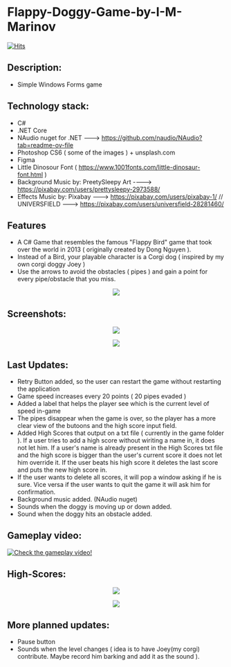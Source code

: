 # Flappy-Doggy-Game-by-I-M-Marinov
[![Hits](https://hits.seeyoufarm.com/api/count/incr/badge.svg?url=https%3A%2F%2Fgithub.com%2FI-M-Marinov%2FFlappy-Doggy-Game-by-I-M-Marinov&count_bg=%2328BFC6&title_bg=%23555555&icon=&icon_color=%23E7E7E7&title=Views&edge_flat=false)](https://hits.seeyoufarm.com)
## Description:

- Simple Windows Forms game
  
## Technology stack:
- C#
- .NET Core
- NAudio nuget for .NET ---> https://github.com/naudio/NAudio?tab=readme-ov-file
- Photoshop CS6 ( some of the images ) + unsplash.com
- Figma
- Little Dinosour Font ( https://www.1001fonts.com/little-dinosaur-font.html )
- Background Music by: PreetySleepy Art ----> https://pixabay.com/users/prettysleepy-2973588/
- Effects Music by: Pixabay ---> https://pixabay.com/users/pixabay-1/ // UNIVERSFIELD ---> https://pixabay.com/users/universfield-28281460/

  

## Features
- A C# Game that resembles the famous "Flappy Bird" game that took over the world in 2013 ( originally created by Dong Nguyen ).
- Instead of a Bird, your playable character is a Corgi dog ( inspired by my own corgi doggy Joey ) 
- Use the arrows to avoid the obstacles ( pipes ) and gain a point for every pipe/obstacle that you miss.

<p align="center">
<img src="./joey-png.png">
</p>

## Screenshots: 

<p align="center">
<img src="./flappy-doggie-game.PNG">
</p>

<p align="center">
<img src="./flappy-doggie-game4.PNG">
</p>

## Last Updates: 

- Retry Button added, so the user can restart the game without restarting the application
- Game speed increases every 20 points ( 20 pipes evaded )
- Added a label that helps the player see which is the current level of speed in-game
- The pipes disappear when the game is over, so the player has a more clear view of the butoons and the high score input field.
- Added High Scores that output on a txt file ( currently in the game folder ). If a user tries to add a high score without wiriting a name in, it does not let him. If a user's name is already present in the High Scores txt file and the high score is bigger than the user's current score it does not let him override it. If the user beats his high score it deletes the last score and puts the new high score in.
- If the user wants to delete all scores, it will pop a window asking if he is sure. Vice versa if the user wants to quit the game it will ask him for confirmation. 
- Background music added. (NAudio nuget)
- Sounds when the doggy is moving up or down added.
- Sound when the doggy hits an obstacle added.

## Gameplay video: 

[![Check the gameplay video!](https://img.youtube.com/vi/fjd_cWuVttM/0.jpg)](https://www.youtube.com/watch?v=fjd_cWuVttM)


## High-Scores:

<p align="center">
<img src="./high-scores1.png">
</p>

<p align="center">
<img src="./high-scores2.png">
</p>


## More planned updates:

- Pause button
- Sounds when the level changes ( idea is to have Joey(my corgi) contribute. Maybe record him barking and add it as the sound ). 

  








 
